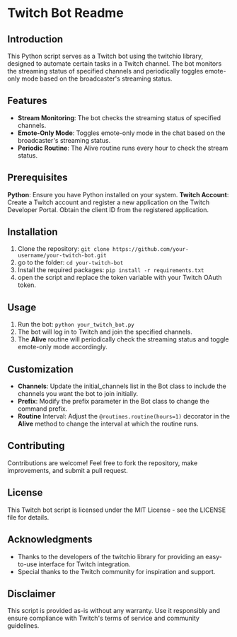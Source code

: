
# Twitch Bot Readme
## Introduction
This Python script serves as a Twitch bot using the twitchio library, designed to automate certain tasks in a Twitch channel. The bot monitors the streaming status of specified channels and periodically toggles emote-only mode based on the broadcaster's streaming status.

## Features
* **Stream Monitoring**: The bot checks the streaming status of specified channels.
* **Emote-Only Mode**: Toggles emote-only mode in the chat based on the broadcaster's streaming status.
* **Periodic Routine**: The Alive routine runs every hour to check the stream status.
## Prerequisites
**Python**: Ensure you have Python installed on your system.
**Twitch Account**: Create a Twitch account and register a new application on the Twitch Developer Portal. Obtain the client ID from the registered application.
## Installation
1) Clone the repository:
`git clone https://github.com/your-username/your-twitch-bot.git`
2) go to the folder: `cd your-twitch-bot`
3) Install the required packages:
`pip install -r requirements.txt`
4) open the script and replace the token variable with your Twitch OAuth token.
## Usage
1) Run the bot:
`python your_twitch_bot.py`
2) The bot will log in to Twitch and join the specified channels.
3) The **Alive** routine will periodically check the streaming status and toggle emote-only mode accordingly.
## Customization
* **Channels**: Update the initial_channels list in the Bot class to include the channels you want the bot to join initially.
* **Prefix**: Modify the prefix parameter in the Bot class to change the command prefix.
* **Routine** Interval: Adjust the `@routines.routine(hours=1)` decorator in the **Alive** method to change the interval at which the routine runs.
## Contributing
Contributions are welcome! Feel free to fork the repository, make improvements, and submit a pull request.

## License
This Twitch bot script is licensed under the MIT License - see the LICENSE file for details.

## Acknowledgments
* Thanks to the developers of the twitchio library for providing an easy-to-use interface for Twitch integration.
* Special thanks to the Twitch community for inspiration and support.
## Disclaimer
This script is provided as-is without any warranty. Use it responsibly and ensure compliance with Twitch's terms of service and community guidelines.